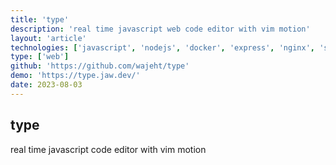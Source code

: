 ```yaml
---
title: 'type'
description: 'real time javascript web code editor with vim motion'
layout: 'article'
technologies: ['javascript', 'nodejs', 'docker', 'express', 'nginx', 'socket.io']
type: ['web']
github: 'https://github.com/wajeht/type'
demo: 'https://type.jaw.dev/'
date: 2023-08-03
---
```


## type

real time javascript code editor with vim motion
